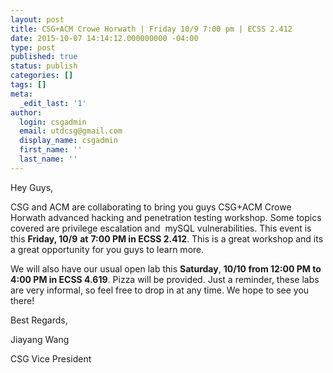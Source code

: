 ```yaml
---
layout: post
title: CSG+ACM Crowe Horwath | Friday 10/9 7:00 pm | ECSS 2.412
date: 2015-10-07 14:14:12.000000000 -04:00
type: post
published: true
status: publish
categories: []
tags: []
meta:
  _edit_last: '1'
author:
  login: csgadmin
  email: utdcsg@gmail.com
  display_name: csgadmin
  first_name: ''
  last_name: ''
---
```


Hey Guys,

CSG and ACM are collaborating to bring you guys CSG+ACM Crowe Horwath advanced hacking and penetration testing workshop. Some topics covered are privilege escalation and  mySQL vulnerabilities. This event is this **Friday, 10/9** **at** **7:00 PM in ECSS 2.412**. This is a great workshop and its a great opportunity for you guys to learn more.

We will also have our usual open lab this **Saturday**, **10/10 from 12:00 PM to 4:00 PM in ECSS 4.619**. Pizza will be provided. Just a reminder, these labs are very informal, so feel free to drop in at any time. We hope to see you there!

Best Regards,

Jiayang Wang

CSG Vice President

 
